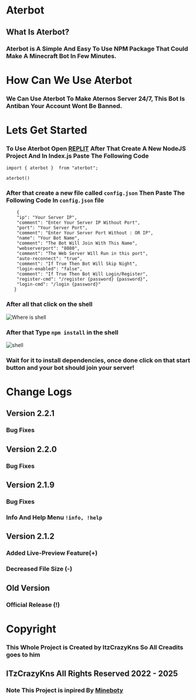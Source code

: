 # Aterbot
## What Is Aterbot?

### Aterbot is A Simple And Easy To Use NPM Package That Could Make A Minecraft Bot In Few Minutes.

# How Can We Use Aterbot
### We Can Use Aterbot To Make Aternos Server 24/7, This Bot Is Antiban Your Account Wont Be Banned.

# Lets Get Started

### To Use Aterbot Open [REPLIT](https://replit.com) After That Create A New NodeJS Project And In Index.js Paste The Following Code


```
import { aterbot }  from "aterbot";

aterbot()
```

### After that create a new file called ``config.json`` Then Paste The Following Code In ``config.json`` file

```
    {
    "ip": "Your Server IP",
    "comment": "Enter Your Server IP Without Port",
    "port": "Your Server Port",
    "comment": "Enter Your Server Port Without : OR IP",
    "name": "Your Bot Name",
    "comment": "The Bot Will Join With This Name",
    "webserverport": "8080",
    "comment": "The Web Server Will Run in this port",
    "auto-reconnect": "true",
    "comment": "If True Then Bot Will Skip Night",
    "login-enabled": "false",
    "comment": "If True Then Bot Will Login/Register",
    "register-cmd": "/register {password} {password}",
    "login-cmd": "/login {password}"
   }
```
### After all that click on the shell 
![Where is shell](https://media.discordapp.net/attachments/975692607063744542/975987125226962984/unknown.png?width=446&height=468)

### After that Type `npm install` in the shell

![shell](https://media.discordapp.net/attachments/975692607063744542/975987516652007425/unknown.png)

### Wait for it to install dependencies, once done click on that start button and your bot should join your server!

# Change Logs
## Version 2.2.1
### Bug Fixes
## Version 2.2.0
### Bug Fixes
## Version 2.1.9
### Bug Fixes
### Info And Help Menu ```!info, !help```
## Version 2.1.2
### Added Live-Preview Feature(+)
### Decreased File Size (-)

## Old Version

### Official Release (!)

# Copyright

### This Whole Project is Created by ItzCrazyKns So All Creadits goes to him

## ITzCrazyKns All Rights Reserved 2022 - 2025

### **Note This Project is inpired By [Mineboty](https://github.com/Team-IC/mineboty)**
